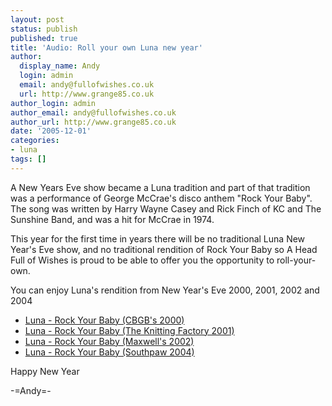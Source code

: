 ```yaml
---
layout: post
status: publish
published: true
title: 'Audio: Roll your own Luna new year'
author:
  display_name: Andy
  login: admin
  email: andy@fullofwishes.co.uk
  url: http://www.grange85.co.uk
author_login: admin
author_email: andy@fullofwishes.co.uk
author_url: http://www.grange85.co.uk
date: '2005-12-01'
categories:
- luna
tags: []
---
```

<p>A New Years Eve show became a Luna tradition and part of that tradition was a performance of George McCrae's disco anthem "Rock Your Baby". The song was written by Harry Wayne Casey and Rick Finch of KC and The Sunshine Band, and was a hit for McCrae in 1974.</p>
<p>This year for the first time in years there will be no traditional Luna New Year's Eve show, and no traditional rendition of Rock Your Baby so A Head Full of Wishes is proud to be able to offer you the opportunity to roll-your-own.</p>
<p>You can enjoy Luna's rendition from New Year's Eve 2000, 2001, 2002 and 2004</p>
<ul>
<li><a href="http://www.box.net/shared/vopq5nc9hf">Luna - Rock Your Baby (CBGB's 2000)</a></li>
<li><a href="http://www.box.net/shared/kvposby6z4">Luna - Rock Your Baby (The Knitting Factory 2001)</a></li>
<li><a href="http://www.box.net/shared/yxfi081ofh">Luna - Rock Your Baby (Maxwell's 2002)</a></li>
<li><a href="http://www.box.net/shared/zrhg7lfq7c">Luna - Rock Your Baby (Southpaw 2004)</a></li>
</ul>
<p>Happy New Year</p>
<p>-=Andy=-</p>

